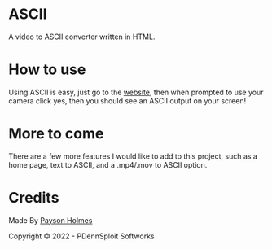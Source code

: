 # ASCII

A video to ASCII converter written in HTML.

# How to use

Using ASCII is easy, just go to the [website](https://p-dennygamingyt.github.io/ASCII/), then when prompted to use your camera click yes, then you should see an ASCII output on your screen!

# More to come

There are a few more features I would like to add to this project, such as a home page, text to ASCII, and a .mp4/.mov to ASCII option.

# Credits

Made By [Payson Holmes](https://github.com/P-DennyGamingYT)

Copyright &copy; 2022 - PDennSploit Softworks
